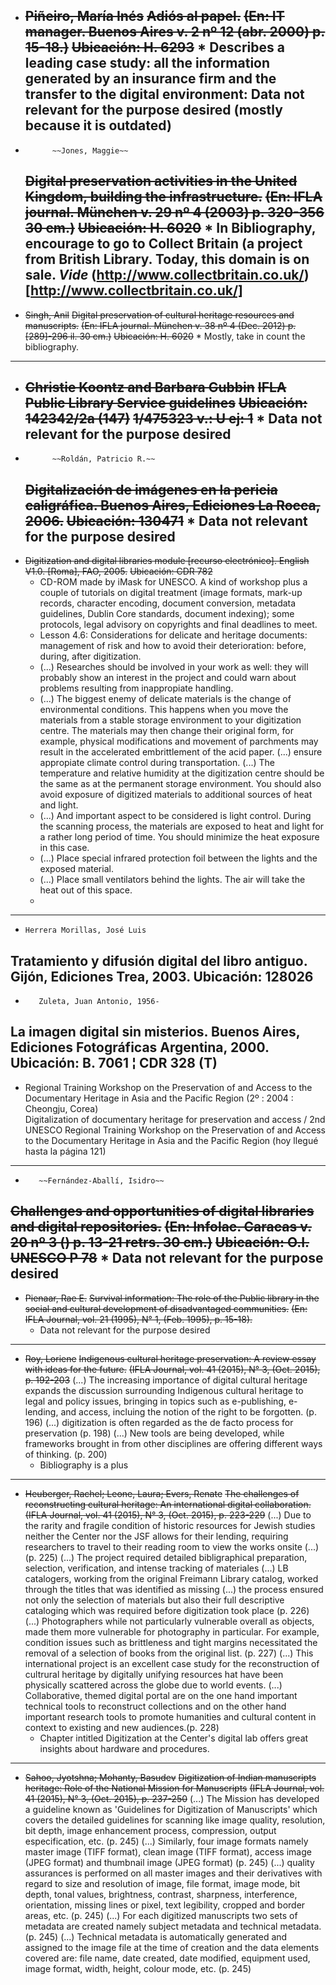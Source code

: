 * ~~Piñeiro, María Inés~~
  ~~Adiós al papel.~~
  ~~(En: IT manager. Buenos Aires v. 2 nº 12 (abr. 2000) p. 15-18.)~~
  ~~Ubicación: H. 6293~~
       * Describes a leading case study: all the information generated by an insurance firm and the transfer to the digital environment: Data not relevant for the purpose desired (mostly because it is outdated)
  ---------------------------------
*   		~~Jones, Maggie~~
  ~~Digital preservation activities in the United Kingdom, building the infrastructure.~~
~~(En: IFLA journal. München v. 29 nº 4 (2003) p. 320-356 30 cm.)~~
  ~~Ubicación: H. 6020~~ 
       * In Bibliography, encourage to go to Collect Britain (a project from British Library. Today, this domain is on sale. _Vide_ (http://www.collectbritain.co.uk/)[http://www.collectbritain.co.uk/]
  ---------------------------------
*  ~~Singh, Anil~~
  ~~Digital preservation of cultural heritage resources and manuscripts.~~
~~(En: IFLA journal. München v. 38 nº 4 (Dec. 2012) p. [289]-296 il. 30 cm.)~~
  ~~Ubicación: H. 6020~~
       * Mostly, take in count the bibliography. 
  ---------------------------------
* ~~Christie Koontz and Barbara Gubbin~~
  ~~IFLA Public Library Service guidelines~~
  ~~Ubicación: 142342/2a (147)~~
  ~~1/475323 v.: U ej: 1~~
      * Data not relevant for the purpose desired
  ---------------------------------  
*   		~~Roldán, Patricio R.~~
  ~~Digitalización de imágenes en la pericia caligráfica. Buenos Aires, Ediciones La Rocca, 2006.~~
  ~~Ubicación: 130471~~
       * Data not relevant for the purpose desired
  ---------------------------------
 * ~~Digitization and digital libraries module [recurso electrónico]. English V1.0. [Roma], FAO, 2005.~~
  ~~Ubicación: CDR 782~~
      * CD-ROM made by iMask for UNESCO. A kind of workshop plus a couple of tutorials on digital treatment (image formats, mark-up records, character encoding, document conversion, metadata guidelines, Dublin Core standards, document indexing); some protocols, legal advisory on copyrights and final deadlines to meet.
      * Lesson 4.6: Considerations for delicate and heritage documents: management of risk and how to avoid their deterioration: before, during, after digitization.
      * (...) Researches should be involved in your work as well: they will probably show an interest in the project and could warn about problems resulting from inappropiate handling.
      * (...) The biggest enemy of delicate materials is the change of environmental conditions. This happens when you move the materials from a stable storage environment to your digitization centre. The materials may then change their original form, for example, physical modifications and movement of parchments may result in the accelerated embrittlement of the acid paper. (...) ensure appropiate climate control during transportation. (...) The temperature and relative humidity at the digitization centre should be the same as at the permanent storage environment. You should also avoid exposure of digitized materials to additional sources of heat and light.
      * (...) And important aspect to be considered is light control. During the scanning process, the materials are exposed to heat and light for a rather long period of time. You should minimize the heat exposure in this case.
      * (...) Place special infrared protection foil between the lights and the exposed material. 
      * (...) Place small ventilators behind the lights. The air will take the heat out of this space. 
      * 
  ---------------------------------
  *     Herrera Morillas, José Luis
  Tratamiento y difusión digital del libro antiguo. Gijón, Ediciones Trea, 2003.
  Ubicación: 128026
  ----------------------------------
   *		Zuleta, Juan Antonio, 1956-
  La imagen digital sin misterios. Buenos Aires, Ediciones Fotográficas Argentina, 2000.
  Ubicación: B. 7061 ¦ CDR 328 (T)
  -----------------------------------
  * Regional Training Workshop on the Preservation of and Access to the Documentary Heritage in Asia and the Pacific Region (2º : 2004 : Cheongju, Corea)   
  Digitalization of documentary heritage for preservation and access / 2nd UNESCO Regional Training Workshop on the Preservation of and Access to the Documentary Heritage in Asia and the Pacific Region
  (hoy llegué hasta la página 121)
  -----------------------------------
  *        ~~Fernández-Aballí, Isidro~~
  ~~Challenges and opportunities of digital libraries and digital repositories.~~
~~(En: Infolac. Caracas v. 20 nº 3 () p. 13-21 retrs. 30 cm.)~~
  ~~Ubicación: O.I. UNESCO P 78~~
       * Data not relevant for the purpose desired
  -----------------------------------
  * ~~Pienaar, Rae E.~~
  ~~Survival information: The role of the Public library in the social and cultural development of disadvantaged communities.~~
  ~~(En: IFLA Journal, vol. 21 (1995), N° 1, (Feb. 1995), p. 15-18).~~
       * Data not relevant for the purpose desired
  -----------------------------------
  * ~~Roy, Loriene~~
  ~~Indigenous cultural heritage preservation: A review essay with ideas for the future.~~
  ~~(IFLA Journal, vol. 41 (2015), N° 3, (Oct. 2015), p. 192-203~~
  (...) The increasing importance of digital cultural heritage expands 
  the discussion surrounding Indigenous cultural heritage to legal 
  and policy issues, bringing in topics such as e-publishing, 
  e-lending, and access, incluing the notion of the right 
  to be forgotten. (p. 196)
  (...) digitization is often regarded as the de facto 
  process for preservation (p. 198)
  (...) New tools are being developed, while 
  frameworks brought in from other 
  disciplines are offering different ways of thinking. (p. 200)
       * Bibliography is a plus
 -----------------------------------               
  * ~~Heuberger, Rachel; Leone, Laura; Evers, Renate~~
  ~~The challenges of reconstructing cultural heritage: An international digital collaboration.~~
  ~~(IFLA Journal, vol. 41 (2015), N° 3, (Oct. 2015), p. 223-229~~
  (...) Due to the rarity and fragile condition of historic 
  resources for Jewish studies neither the Center 
  nor the JSF allows for their lending, requiring researchers to 
  travel to their reading room to view the works onsite (...) (p. 225)
  (...) The project required detailed bibligraphical preparation, 
  selection, verification, and intense tracking of materiales (...) 
  LB catalogers, working from the original Freimann Library catalog, 
  worked through the titles that was identified as missing (...)
  the process ensured not only the selection of materials 
  but also their full descriptive cataloging which was 
  required before digitization took place (p. 226)
  (...) Photographers while not particularly vulnerable overall 
  as objects, made them more vulnerable for photography in particular. 
  For example, condition issues such as brittleness and tight margins 
  necessitated the removal of a selection of books from the original list. (p. 227)
  (...) This international project is an excellent case study for the reconstruction 
  of cultrural heritage by digitally unifying resources hat have been physically 
  scattered across the globe due to world events. 
  (...) Collaborative, themed digital portal are on the one hand important 
  technical tools to reconstruct collections and on the other hand important 
  research tools to promote humanities and cultural content in context 
  to existing and new audiences.(p. 228)
       * Chapter intitled Digitization at the Center's digital lab offers great insights about hardware and procedures.
  -----------------------------------
  * ~~Sahoo, Jyotshna; Mohanty, Basudev~~
  ~~Digitization of Indian manuscripts heritage: Role of the National Mission for Manuscripts~~
  ~~(IFLA Journal, vol. 41 (2015), N° 3, (Oct. 2015), p. 237-250~~
  (...) The Mission has developed a guideline known as 'Guidelines for Digitization of Manuscripts' 
  which covers the detailed guidelines for scanning like image quality, resolution, 
  bit depth, image enhancement process, compression, output especification, etc. (p. 245)
  (...) Similarly, four image formats namely master image (TIFF format), clean image (TIFF format), 
  access image (JPEG format) and thumbnail image (JPEG format) (p. 245)
  (...) quality assurances is performed on all master images and their derivatives with 
  regard to size and resolution of image, file format, image mode, bit depth, tonal values, brightness, 
  contrast, sharpness, interference, orientation, missing lines or pixel, 
  text legibility, cropped and border areas, etc. (p. 245)
  (...) For each digitized manuscripts two sets of metadata are created namely 
  subject metadata and technical metadata. (p. 245)
  (...) Technical metadata is automatically generated and assigned to the image file 
  at the time of creation and the data elements covered are: file name, date created, 
  date modified, equipment used, image format, width, height,  colour mode, etc. (p. 245)
  
  
 